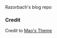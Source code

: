 Razorbach's blog repo

### Credit

Credit to [Mao's Theme](https://github.com/maodaisuki/hexo-theme-maoblog)




